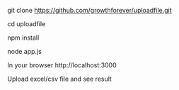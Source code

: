git clone https://github.com/growthforever/uploadfile.git

cd uploadfile

npm install

node app.js

In your browser http://localhost:3000

Upload excel/csv file and see result
